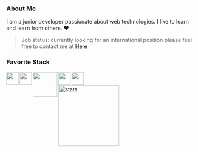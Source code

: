 ### About Me

I am a junior developer passionate about web technologies. I like to learn and learn from others. :heart:

> Job status: currently looking for an international position please feel free to contact me at <a href="mailto:dorville.mathieu@gmail.com">Here</a>

### Favorite Stack

<img src ="https://cdn.iconscout.com/icon/free/png-512/docker-226091.png" align="left" width="32px"> <img src ="https://www.freepnglogos.com/uploads/javascript-png/javascript-vector-logo-yellow-png-transparent-javascript-vector-12.png" align="left" width="32px"> <img src ="https://upload.wikimedia.org/wikipedia/commons/d/d9/Node.js_logo.svg" align="left" width="64px"> <img src ="https://cdn.worldvectorlogo.com/logos/angular-icon.svg" align="left" width="32px"> <img src ="https://icon-library.com/images/sql-icon/sql-icon-8.jpg" align="left" width="32px"> 

<br>
<br>

<img src="https://github-readme-stats.vercel.app/api?username=mtd42&show_icons=true&count_private=true" alt="stats" height="160" align="center" />
